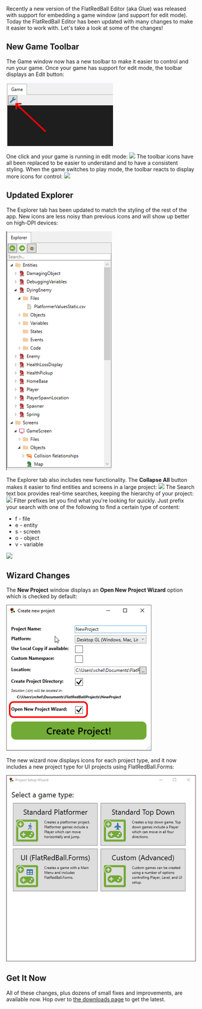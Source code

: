 Recently a new version of the FlatRedBall Editor (aka Glue) was released with support for embedding a game window (and support for edit mode). Today the FlatRedBall Editor has been updated with many changes to make it easier to work with. Let's take a look at some of the changes!

## New Game Toolbar

The Game window now has a new toolbar to make it easier to control and run your game. Once your game has support for edit mode, the toolbar displays an Edit button:

![](/media/2021-12-img_61b53f20525bf.png)

One click and your game is running in edit mode: [![](/wp-content/uploads/2021/12/11_17-16-11.gif)](/wp-content/uploads/2021/12/11_17-16-11.gif) The toolbar icons have all been replaced to be easier to understand and to have a consistent styling. When the game switches to play mode, the toolbar reacts to display more icons for control: [![](/wp-content/uploads/2021/12/11_17-18-42.gif)](/wp-content/uploads/2021/12/11_17-18-42.gif)

## Updated Explorer

The Explorer tab has been updated to match the styling of the rest of the app. New icons are less noisy than previous icons and will show up better on high-DPI devices:

![](/media/2021-12-img_61b5403db30a9.png)

The Explorer tab also includes new functionality. The **Collapse All** button makes it easier to find entities and screens in a large project: [![](/wp-content/uploads/2021/12/11_17-21-27.gif)](/wp-content/uploads/2021/12/11_17-21-27.gif) The Search text box provides real-time searches, keeping the hierarchy of your project: [![](/wp-content/uploads/2021/12/11_17-22-14.gif)](/wp-content/uploads/2021/12/11_17-22-14.gif) Filter prefixes let you find what you're looking for quickly. Just prefix your search with one of the following to find a certain type of content:

-   f - file
-   e - entity
-   s - screen
-   o - object
-   v - variable

[![](/wp-content/uploads/2021/12/11_17-23-34.gif)](/wp-content/uploads/2021/12/11_17-23-34.gif)

## Wizard Changes

The **New Project** window displays an **Open New Project Wizard** option which is checked by default:

![](/media/2021-12-img_61b54170599ca.png)

The new wizard now displays icons for each project type, and it now includes a new project type for UI projects using FlatRedBall.Forms:

![](/media/2021-12-img_61b541a371e09.png)

## Get It Now

All of these changes, plus dozens of small fixes and improvements, are available now. Hop over to [the downloads page](/download.md) to get the latest.  
